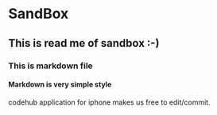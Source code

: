 # SandBox

## This is read me of sandbox :-)

### This is markdown file

#### Markdown is very simple style

codehub application for iphone makes us free to edit/commit. 